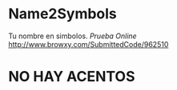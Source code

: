 # Name2Symbols
Tu nombre en simbolos.
*Prueba Online*
http://www.browxy.com/SubmittedCode/962510
# NO HAY ACENTOS

